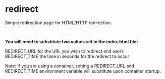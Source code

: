 # redirect

Simple redirection page for HTML/HTTP redirection.

&nbsp;

<b>You will need to substitute two values set in the index.html file:</b>

REDIRECT_URL        for the URL you wish to redirect end users<br/>
REDIRECT_TIME       the time in seconds for the redirect to occur

Note: If you are using a container, setting a REDIRECT_URL and REDIRECT_TIME environment variable will substitute upon container startup.
